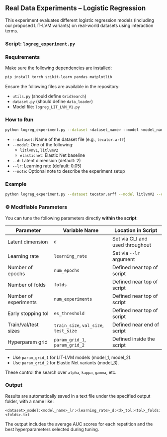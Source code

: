 ## Real Data Experiments – Logistic Regression

This experiment evaluates different logistic regression models (including our proposed LIT-LVM variants) on real-world datasets using interaction terms.

### Script: `logreg_experiment.py`

###  Requirements

Make sure the following dependencies are installed:

```bash
pip install torch scikit-learn pandas matplotlib
```

Ensure the following files are available in the repository:

- `utils.py` (should define `GridSearch`)
- `dataset.py` (should define `data_loader`)
- Model file: `logreg_LIT_LVM_V1.py`

###  How to Run

```bash
python logreg_experiment.py --dataset <dataset_name> --model <model_name> --d <latent_dim> --lr <learning_rate> --note "<your notes>"
```

- `--dataset`: Name of the dataset file (e.g., `tecator.arff`)
- `--model`: One of the following:
  - `litlvmV1`, `litlvmV2`
  - `elasticnet`: Elastic Net baseline
- `--d`: Latent dimension (default: 2)
- `--lr`: Learning rate (default: 0.05)
- `--note`: Optional note to describe the experiment setup

###  Example

```bash
python logreg_experiment.py --dataset tecator.arff --model litlvmV2 --d 2 --lr 0.01 --note "Running LIT-LVM v2 with d=2"
```

### ⚙ Modifiable Parameters

You can tune the following parameters directly **within the script**:

| Parameter            | Variable Name     | Location in Script         |
|----------------------|-------------------|-----------------------------|
| Latent dimension     | `d`               | Set via CLI and used throughout |
| Learning rate        | `learning_rate`   | Set via `--lr` argument     |
| Number of epochs     | `num_epochs`      | Defined near top of script  |
| Number of folds      | `folds`           | Defined near top of script  |
| Number of experiments| `num_experiments` | Defined near top of script  |
| Early stopping tol   | `es_threshold`    | Defined near top of script  |
| Train/val/test sizes | `train_size`, `val_size`, `test_size` | Defined near end of script |
| Hyperparam grid      | `param_grid_1`, `param_grid_2` | Defined inside the script |

- Use `param_grid_1` for LIT-LVM models (model_1, model_2).
- Use `param_grid_2` for Elastic Net variants (model_3).

These control the search over `alpha`, `kappa`, `gamma`, etc.

###  Output

Results are automatically saved in a text file under the specified output folder, with a name like:

```
<dataset>_model:<model_name>_lr:<learning_rate>_d:<d>_tol:<tol>_folds:<folds>.txt
```

The output includes the average AUC scores for each repetition and the best hyperparameters selected during tuning.
